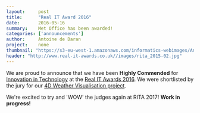 ```yaml
---
layout:     post
title:      "Real IT Award 2016"
date:       2016-05-16
summary:    Met Office has been awarded!
categories: ['announcements']
author: 	Antoine de Daran
project:    none
thumbnail: "https://s3-eu-west-1.amazonaws.com/informatics-webimages/Antoine%27s+image/it-award.jpg"
header: "http://www.real-it-awards.co.uk//images/rita_2015-02.jpg"
---
```


We are proud to announce that we have been **Highly Commended** for [Innovation in Technology](http://www.real-it-awards.co.uk//categories.html) at the [Real IT Awards 2016](http://www.real-it-awards.co.uk//index.html). We were shortlisted by the jury for our [4D Weather Visualisation project](http://www.informaticslab.co.uk/projects/three-d-vis.html).

We're excited to try and 'WOW' the judges again at RITA 2017! **Work in progress!**